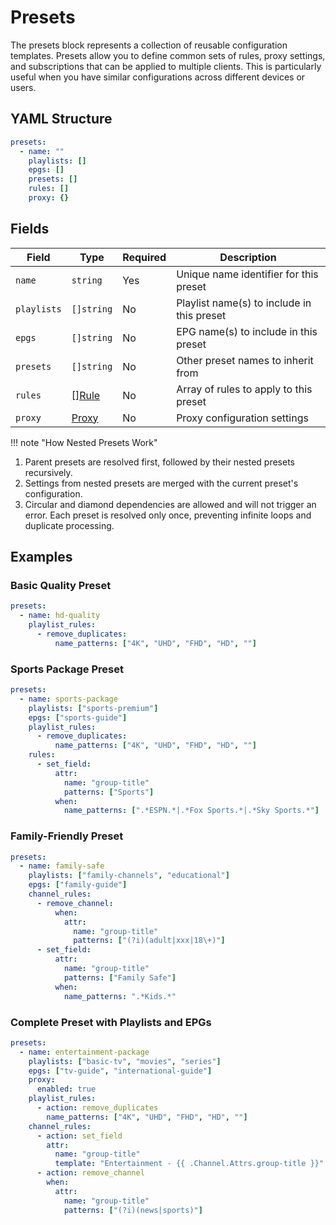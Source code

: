 # Presets

The presets block represents a collection of reusable configuration templates. Presets allow you to define common sets
of rules, proxy settings, and subscriptions that can be applied to multiple clients. This is particularly useful when
you have similar configurations across different devices or users.

## YAML Structure

```yaml
presets:
  - name: ""
    playlists: []
    epgs: []
    presets: []
    rules: []
    proxy: {}
```

## Fields

| Field       | Type                     | Required | Description                                |
|-------------|--------------------------|----------|--------------------------------------------|
| `name`      | `string`                 | Yes      | Unique name identifier for this preset     |
| `playlists` | `[]string`               | No       | Playlist name(s) to include in this preset |
| `epgs`      | `[]string`               | No       | EPG name(s) to include in this preset      |
| `presets`   | `[]string`               | No       | Other preset names to inherit from         |
| `rules`     | [[]Rule](rules/index.md) | No       | Array of rules to apply to this preset     |
| `proxy`     | [Proxy](./proxy.md)      | No       | Proxy configuration settings               |

!!! note "How Nested Presets Work"

1. Parent presets are resolved first, followed by their nested presets recursively.
2. Settings from nested presets are merged with the current preset's configuration.
3. Circular and diamond dependencies are allowed and will not trigger an error.
   Each preset is resolved only once, preventing infinite loops and duplicate processing.

## Examples

### Basic Quality Preset

```yaml
presets:
  - name: hd-quality
    playlist_rules:
      - remove_duplicates:
          name_patterns: ["4K", "UHD", "FHD", "HD", ""]
```

### Sports Package Preset

```yaml
presets:
  - name: sports-package
    playlists: ["sports-premium"]
    epgs: ["sports-guide"]
    playlist_rules:
      - remove_duplicates:
          name_patterns: ["4K", "UHD", "FHD", "HD", ""]
    rules:
      - set_field:
          attr:
            name: "group-title"
            patterns: ["Sports"]
          when:
            name_patterns: [".*ESPN.*|.*Fox Sports.*|.*Sky Sports.*"]
```

### Family-Friendly Preset

```yaml
presets:
  - name: family-safe
    playlists: ["family-channels", "educational"]
    epgs: ["family-guide"]
    channel_rules:
      - remove_channel:
          when:
            attr:
              name: "group-title"
              patterns: ["(?i)(adult|xxx|18\+)"]
      - set_field:
          attr:
            name: "group-title"
            patterns: ["Family Safe"]
          when:
            name_patterns: ".*Kids.*"
```

### Complete Preset with Playlists and EPGs

```yaml
presets:
  - name: entertainment-package
    playlists: ["basic-tv", "movies", "series"]
    epgs: ["tv-guide", "international-guide"]
    proxy:
      enabled: true
    playlist_rules:
      - action: remove_duplicates
        name_patterns: ["4K", "UHD", "FHD", "HD", ""]
    channel_rules:
      - action: set_field
        attr:
          name: "group-title"
          template: "Entertainment - {{ .Channel.Attrs.group-title }}"
      - action: remove_channel
        when:
          attr:
            name: "group-title"
            patterns: ["(?i)(news|sports)"]
```
